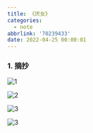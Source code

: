 ```yaml
---
title: 《厌女》
categories:
  - note
abbrlink: '70239433'
date: 2022-04-25 00:00:01
---
```


### 1.  摘抄

![1](2022-04-25厌女/1.jpg)

![2](2022-04-25厌女/2.jpg)

![3](2022-04-25厌女/3.jpg)

![3](2022-04-25厌女/4.jpg)

